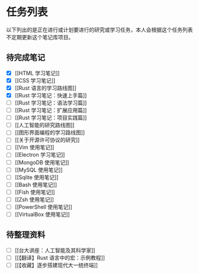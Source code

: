 # 任务列表

以下列出的是正在进行或计划要进行的研究或学习任务，本人会根据这个任务列表不定期更新这个笔记库项目。

## 待完成笔记

- [x] [[HTML 学习笔记]]
- [x] [[CSS 学习笔记]]
- [x] [[Rust 语言的学习路线图]]
- [x] [[Rust 学习笔记：快速上手篇]]
- [ ] [[Rust 学习笔记：语法学习篇]]
- [ ] [[Rust 学习笔记：扩展应用篇]]
- [ ] [[Rust 学习笔记：项目实践篇]]
- [ ] [[人工智能的研究路线图]]
- [ ] [[图形界面编程的学习路线图]]
- [ ] [[关于开源许可协议的研究]]
- [ ] [[Vim 使用笔记]]
- [ ] [[Electron 学习笔记]]
- [ ] [[MongoDB 使用笔记]]
- [ ] [[MySQL 使用笔记]]
- [ ] [[Sqlite 使用笔记]]
- [ ] [[Bash 使用笔记]]
- [ ] [[Fish 使用笔记]]
- [ ] [[Zsh 使用笔记]]
- [ ] [[PowerShell 使用笔记]]
- [ ] [[VirtualBox 使用笔记]]

## 待整理资料

- [ ] [[台大讲座：人工智能及其科学家]]
- [ ] [[【翻译】Rust 语言中的宏：示例教程]]
- [ ] [[【收藏】逐步搭建现代大一统终端]]
